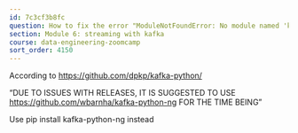 ```yaml
---
id: 7c3cf3b8fc
question: How to fix the error "ModuleNotFoundError: No module named 'kafka.vendor.six.moves'"?
section: Module 6: streaming with kafka
course: data-engineering-zoomcamp
sort_order: 4150
---
```


According to https://github.com/dpkp/kafka-python/

“DUE TO ISSUES WITH RELEASES, IT IS SUGGESTED TO USE https://github.com/wbarnha/kafka-python-ng FOR THE TIME BEING”

Use pip install kafka-python-ng instead

